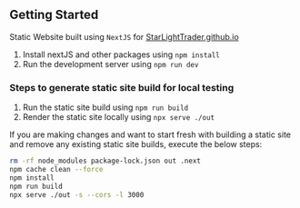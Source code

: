 ## Getting Started
Static Website built using `NextJS` for [StarLightTrader.github.io](https://starlighttrader.github.io/) <br>

1. Install nextJS and other packages using `npm install`
2. Run the development server using `npm run dev`

### Steps to generate static site build for local testing
1. Run the static site build using `npm run build`
2. Render the static site locally using `npx serve ./out`

If you are making changes and want to start fresh with building a static site and remove any existing static site builds, execute the below steps:
```bash
rm -rf node_modules package-lock.json out .next
npm cache clean --force
npm install
npm run build
npx serve ./out -s --cors -l 3000
```


